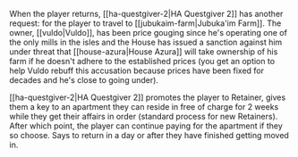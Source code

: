 When the player returns, [[ha-questgiver-2|HA Questgiver 2]] has another request: for the player to travel to [[jubukaim-farm|Jubuka'im Farm]]. The owner, [[vuldo|Vuldo]], has been price gouging since he's operating one of the only mills in the isles and the House has issued a sanction against him under threat that [[house-azura|House Azura]] will take ownership of his farm if he doesn't adhere to the established prices (you get an option to help Vuldo rebuff this accusation because prices have been fixed for decades and he's close to going under).

[[ha-questgiver-2|HA Questgiver 2]] promotes the player to Retainer, gives them a key to an apartment they can reside in free of charge for 2 weeks while they get their affairs in order (standard process for new Retainers). After which point, the player can continue paying for the apartment if they so choose. Says to return in a day or after they have finished getting moved in.